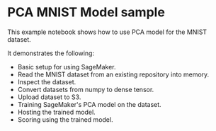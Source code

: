 # PCA MNIST Model sample

This example notebook shows how to use PCA model for the MNIST dataset.

It demonstrates the following:
* Basic setup for using SageMaker.
* Read the MNIST dataset from an existing repository into memory.
* Inspect the dataset.
* Convert datasets from numpy to dense tensor.
* Upload dataset to S3.
* Training SageMaker's PCA model on the dataset.
* Hosting the trained model.
* Scoring using the trained model.
